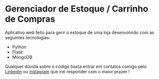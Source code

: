 # Gerenciador de Estoque / Carrinho de Compras
Aplicativo web feito para gerir o estoque de uma loja desenvolvido com as seguintes tecnologias:
<ul>
  <li>Python</li>
  <li>Flask</li>
  <li>MongoDB</li>
</ul>

Qualquer dúvida sobre o código basta entrar em contatos comigo pelo <a href="https://www.linkedin.com/in/jose-nonato-junior/">Linkedin</a> ou <a href="https://www.instagram.com/jose_nonator/">Instagram</a> que irei responder com o maior prazer !
